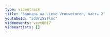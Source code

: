 ```yaml
---
type: videotrack
title: "Звонарь на Lieve Vrouwetoren, часть 2"
youtubeId: "5dUrz5Srlnc"
videoevents: vevt0017
videoartists: []
---
```

